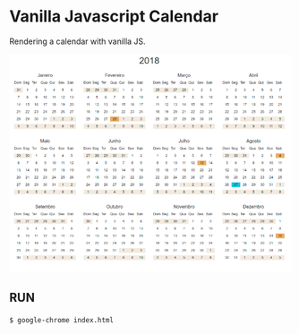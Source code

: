 # Vanilla Javascript Calendar

Rendering a calendar with vanilla JS.

<img src="simple-js-calendar.png" alt="calendar"/>

## RUN

`$ google-chrome index.html`
